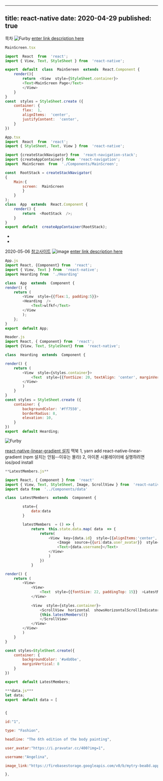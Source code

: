 

---
title: react-native
date: 2020-04-29
published: true
---

목차
![Furby](../assets/header-01.png)
[enter link description here](https://ibb.co/98w2djd)

```js
MainScreen.tsx

import  React  from  'react';
import { View, Text, StyleSheet } from  'react-native';

export  default  class  MainSereen  extends  React.Component {
	render(){
		return  <View  style={StyleSheet.container}>
		<Text>MainScreen Page</Text>
		</View>
	}
}
const  styles = StyleSheet.create ({
	container: {
		flex:  1,
		alignItems:  'center',
		justifyContent:  'center',
	}
})
```
```js
App.tsx
import  React  from  'react';
import { StyleSheet, Text, View } from  'react-native';

import {createStackNavigator} from  'react-navigation-stack';
import {createAppContainer} from  'react-navigation';
import  MainScreen  from  './Components/MainScreen';

const  RootStack = createStackNavigator(
{
	Main:{
		screen:  MainScreen
		}
	}
);
class  App  extends  React.Component {
	render() {
		return  <RootStack  />;
	}
}
export  default  createAppContainer(RootStack);
```
-
-

2020-05-06
 [참고사이트](https://www.youtube.com/watch?v=TcvyZaSzDnw&list=PLvjHFH8I1eYYoOsUgEfqA-cAqqMsIJGvT&index=4)
![image](../assets/header.png)
[enter link description here](https://ibb.co/2ZbvMmB)
```js
App.js
import React, {Component} from  'react';
import { View, Text } from  'react-native';
import Hearding from  './Hearding'

class  App  extends  Component {
render() {
	return (
		<View  style={{flex:1, padding:5}}>
		<Hearding  />
			<Text>wlfkf</Text>
		</View
		);
	};
}
export  default App;
```
```js
Header.js
import React, { Component} from  'react';
import {View, Text, StyleSheet} from  'react-native';

class  Hearding  extends  Component {

render() {
	return (
		<View  style={styles.container}>
			<Text  style={{fontSize: 20, textAlign: 'center', marginVertical:15}}>지랄뻑이다 </Text>
		</View>
		)
	}
}
const styles = StyleSheet.create ({
	container: {
		backgroundColor: '#ff7550',
		borderRadius: 8,
		elevation: 10,
	}
})
export  default Hearding;
```

![Furby](../assets/header-01.png)

[react-native-linear-gradient 설치](https://github.com/react-native-community/react-native-linear-gradient)
맥북
1, yarn add react-native-linear-gradient  (npm 설치는 안됨--이유는 몰라)
2, 아이폰 시물레이터에 실행하려면  ios/pod install 

```js
**LatestMembers.js**

import React, { Component } from  'react'
import { View, Text, StyleSheet, Image, ScrollView } from  'react-native'
import data from  '../Components/data'

class  LatestMembers  extends  Component {

		state={
			data:data
		}

		latestMembers  = () => {
			return  this.state.data.map( data  => {
				return(
					<View  key={data.id}  style={{alignItems:'center', padding:5}}  >
						<Image  source={{uri:data.user_avatar}}  style={{height:50, width:50, borderRadius: 25, marginHorizontal:22 }}  />
						<Text>{data.username}</Text>
					</View>
					)
				})
			}

render() {
	return (
		<View>
			<View>
				<Text  style={{fontSize: 22, paddingTop: 15}}  >LatestMember</Text>
			</View>
			
			<View  style={styles.container}>
				<ScrollView  horizontal  showsHorizontalScrollIndicator={false}>
				{this.latestMembers()}
				</ScrollView>
			</View>
		</View>
		)
	}
}

const styles=StyleSheet.create({
	container: {
		backgroundColor: '#a4b0be',
		marginVertical: 8
	}
})

export  default LatestMembers;

```
```js
***data.js***
let data;
export  default data = [

  
{

id:"1",

type: "Fashion",

headline: "The 6th edition of the body painting",

user_avatar:"https://i.pravatar.cc/400?img=1",

username:"Angelina",

image_link:"https://firebasestorage.googleapis.com/v0/b/mytry-bea8d.appspot.com/o/the%206th%20edition%20of%20the%20body%20painting.jpg?alt=media&token=1bf789a5-a8d8-42cd-ba66-c67853baaa3d"

},
```
<!--stackedit_data:
eyJoaXN0b3J5IjpbLTIxMTkwNjk3MzksMTk0OTk3Njk4NCwxNT
cwMjM0OTc3LDIxMDQwNzIwNTksNDUyOTQ4NTMxLDgyMTM1MTEz
MCwxOTg0MjY3Nzg2LDE3MzE5OTMwNzQsNzc2NjI5NTk5LDEzMj
czNTc0NDMsMjcwODQ1MzE5XX0=
-->